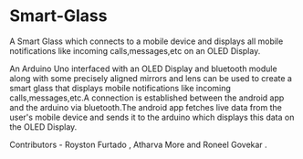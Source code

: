 # Smart-Glass
A Smart Glass which connects to a mobile device and displays all mobile notifications like incoming calls,messages,etc on an OLED Display.

An Arduino Uno interfaced with an OLED Display and bluetooth module along with some precisely aligned mirrors and lens can be used to create a smart glass that displays mobile notifications like incoming calls,messages,etc.A connection is established between the android app and the arduino via bluetooth.The android app fetches live data from the user's mobile device and sends it to the arduino which displays this data on the OLED Display.

Contributors - Royston Furtado , Atharva More and Roneel Govekar .
